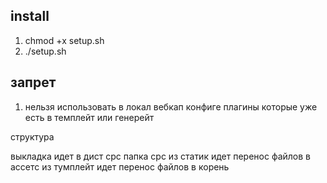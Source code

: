 ## install

1. chmod +x setup.sh
2. ./setup.sh

## запрет

1. нельзя использовать в локал вебкап конфиге плагины которые уже есть в темплейт или генерейт

структура

выкладка идет в дист
срс папка срс
из статик идет перенос файлов в ассетс
из тумплейт идет перенос файлов в корень
